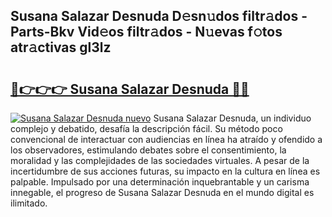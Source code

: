## Susana Salazar Desnuda D𝚎sn𝚞dos filtr𝚊dos - Parts-Bkv Vid𝚎os filtr𝚊dos - N𝚞evas f𝚘tos atr𝚊ctivas gl3lz

# <h2><a href="http://mb1y8r.tromn.icu/?c=Susana+Salazar+Desnuda">🔗👉👉👉 Susana Salazar Desnuda 🔗🔗</a></h2>

[![Susana Salazar Desnuda nuevo](https://i.imgur.com/pEAQMta.gif)](http://mb1y8r.tromn.icu/?c=Susana+Salazar+Desnuda)
Susana Salazar Desnuda, un individuo complejo y debatido, desafía la descripción fácil. Su método poco convencional de interactuar con audiencias en línea ha atraído y ofendido a los observadores, estimulando debates sobre el consentimiento, la moralidad y las complejidades de las sociedades virtuales. A pesar de la incertidumbre de sus acciones futuras, su impacto en la cultura en línea es palpable. Impulsado por una determinación inquebrantable y un carisma innegable, el progreso de Susana Salazar Desnuda en el mundo digital es ilimitado.
